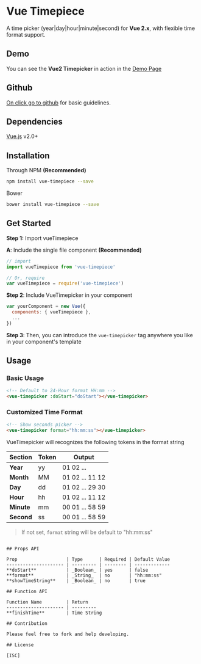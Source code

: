 # Vue Timepiece

A time picker (year|day|hour|minute|second) for **Vue 2.x**, with flexible time format support.

## Demo

You can see the **Vue2 Timepicker** in action in the [Demo Page](https://asuralel.github.io/Asuralel.github.io-vue2-timepiece/)

## Github

[On click go to github](https://github.com/Asuralel/vue-timepiece) for basic guidelines.

## Dependencies

[Vue.js](http://vuejs.org/) v2.0+

## Installation

Through NPM **(Recommended)**

```bash
npm install vue-timepiece --save
```

Bower

```bash
bower install vue-timepiece --save
```

## Get Started

**Step 1:** Import vueTimepiece

**A**: Include the single file component **(Recommended)**

```javascript
// import
import vueTimepiece from 'vue-timepiece'

// Or, require
var vueTimepiece = require('vue-timepiece')

```

**Step 2**: Include VueTimepicker in your component

```javascript
var yourComponent = new Vue({
  components: { vueTimepiece },
  ...
})
```

**Step 3**: Then, you can introduce the `vue-timepicker` tag anywhere you like in your component's template


## Usage

### Basic Usage

```html
<!-- Default to 24-Hour format HH:mm -->
<vue-timepicker :doStart="doStart"></vue-timepicker>
```

### Customized Time Format

```html
<!-- Show seconds picker -->
<vue-timepicker format="hh:mm:ss"></vue-timepicker>

```

VueTimepicker will recognizes the following tokens in the format string

Section    | Token | Output
---------- | ----- | ---------------
**Year**   | yy    | 01 02 ...
**Month**  | MM    | 01 02 ... 11 12
**Day**    | dd    | 01 02 ... 29 30
**Hour**   | hh    | 01 02 ... 11 12
**Minute** | mm    | 00 01 ... 58 59
**Second** | ss    | 00 01 ... 58 59

> If not set, `format` string will be default to "hh:mm:ss"

```

## Props API

Prop                  | Type      | Required | Default Value
--------------------- | --------- | -------- | -------------
**doStart**           | _Boolean_ | yes      | false
**format**            | _String_  | no       | "hh:mm:ss"
**showTimeString**    | _Boolean_ | no       | true

## Function API

Function Name         | Return
--------------------- | ---------
**finishTime**        | Time String

## Contribution

Please feel free to fork and help developing.

## License

[ISC]